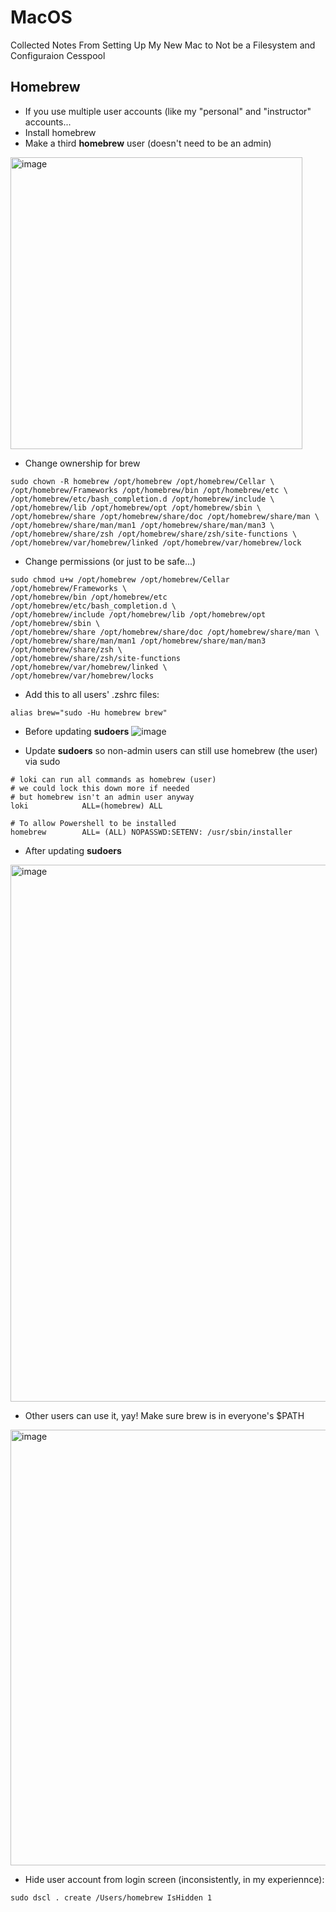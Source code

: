 # MacOS
Collected Notes From Setting Up My New Mac to Not be a Filesystem and Configuraion Cesspool




## Homebrew
- If you use multiple user accounts (like my "personal" and "instructor" accounts...
- Install homebrew
- Make a third **homebrew** user (doesn't need to be an admin)

<img width="467" alt="image" src="https://github.com/user-attachments/assets/404a9e1e-3abe-4cbf-a89f-88e387d2d7fb" />

- Change ownership for brew
```
sudo chown -R homebrew /opt/homebrew /opt/homebrew/Cellar \
/opt/homebrew/Frameworks /opt/homebrew/bin /opt/homebrew/etc \
/opt/homebrew/etc/bash_completion.d /opt/homebrew/include \
/opt/homebrew/lib /opt/homebrew/opt /opt/homebrew/sbin \
/opt/homebrew/share /opt/homebrew/share/doc /opt/homebrew/share/man \
/opt/homebrew/share/man/man1 /opt/homebrew/share/man/man3 \
/opt/homebrew/share/zsh /opt/homebrew/share/zsh/site-functions \
/opt/homebrew/var/homebrew/linked /opt/homebrew/var/homebrew/lock
```

- Change permissions (or just to be safe...)
```
sudo chmod u+w /opt/homebrew /opt/homebrew/Cellar /opt/homebrew/Frameworks \
/opt/homebrew/bin /opt/homebrew/etc /opt/homebrew/etc/bash_completion.d \
/opt/homebrew/include /opt/homebrew/lib /opt/homebrew/opt /opt/homebrew/sbin \
/opt/homebrew/share /opt/homebrew/share/doc /opt/homebrew/share/man \
/opt/homebrew/share/man/man1 /opt/homebrew/share/man/man3 /opt/homebrew/share/zsh \
/opt/homebrew/share/zsh/site-functions /opt/homebrew/var/homebrew/linked \
/opt/homebrew/var/homebrew/locks
```

- Add this to all users' .zshrc files:
```
alias brew="sudo -Hu homebrew brew"
```

- Before updating **sudoers**
![image](https://github.com/user-attachments/assets/2955e909-5392-457e-8bd2-ba8c1c47721e)

- Update **sudoers** so non-admin users can still use homebrew (the user) via sudo
```
# loki can run all commands as homebrew (user)
# we could lock this down more if needed
# but homebrew isn't an admin user anyway
loki            ALL=(homebrew) ALL

# To allow Powershell to be installed
homebrew        ALL= (ALL) NOPASSWD:SETENV: /usr/sbin/installer
```

- After updating **sudoers**
<img width="859" alt="image" src="https://github.com/user-attachments/assets/0495801d-9fa4-4244-9165-1e996f25b177" />

- Other users can use it, yay! Make sure brew is in everyone's $PATH
<img width="697" alt="image" src="https://github.com/user-attachments/assets/396deab5-f329-486d-856c-f1507f0d194b" />

- Hide user account from login screen (inconsistently, in my experiennce):
```
sudo dscl . create /Users/homebrew IsHidden 1
```
